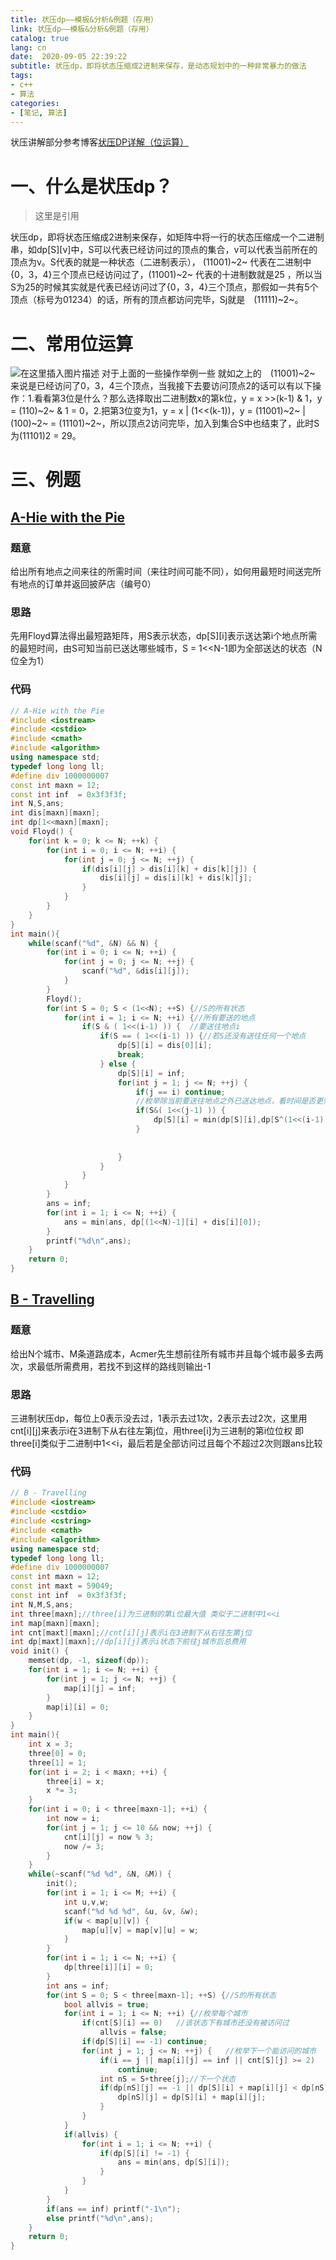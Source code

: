 ```yaml
---
title: 状压dp——模板&分析&例题（存用）
link: 状压dp——模板&分析&例题（存用）
catalog: true
lang: cn
date:  2020-09-05 22:39:22 
subtitle: 状压dp，即将状态压缩成2进制来保存，是动态规划中的一种非常暴力的做法
tags:
- c++
- 算法
categories:
- [笔记, 算法]
---
```


状压讲解部分参考博客[状压DP详解（位运算）](https://www.cnblogs.com/smallhester/p/10394328.html)

# 一、什么是状压dp？

> 这里是引用

   状压dp，即将状态压缩成2进制来保存，如矩阵中将一行的状态压缩成一个二进制串，如dp[S][v]中，S可以代表已经访问过的顶点的集合，v可以代表当前所在的顶点为v。S代表的就是一种状态（二进制表示）， (11001)~2~  代表在二进制中{0，3，4}三个顶点已经访问过了，(11001)~2~ 代表的十进制数就是25 ，所以当S为25的时候其实就是代表已经访问过了{0，3，4}三个顶点，那假如一共有5个顶点（标号为01234）的话，所有的顶点都访问完毕，Sj就是　(11111)~2~。

# 二、常用位运算

![在这里插入图片描述](https://img-blog.csdnimg.cn/20200814161751719.png?x-oss-process=image/watermark,type_ZmFuZ3poZW5naGVpdGk,shadow_10,text_aHR0cHM6Ly9ibG9nLmNzZG4ubmV0L3FxXzQ1ODkwNTMz,size_16,color_FFFFFF,t_70#pic_center)
对于上面的一些操作举例一些
就如之上的　(11001)~2~　来说是已经访问了0，3，4三个顶点，当我接下去要访问顶点2的话可以有以下操作：1.看看第3位是什么？那么选择取出二进制数x的第k位，y = x >>(k-1) & 1，y = (110)~2~ & 1 = 0，2.把第3位变为1，y = x | (1<<(k-1))，y = (11001)~2~  |  (100)~2~ = (11101)~2~，所以顶点2访问完毕，加入到集合S中也结束了，此时S为(11101)2 = 29。

# 三、例题

## [A-Hie with the Pie](https://vjudge.net/contest/389291#problem/A)

### 题意

给出所有地点之间来往的所需时间（来往时间可能不同），如何用最短时间送完所有地点的订单并返回披萨店（编号0）

### 思路

先用Floyd算法得出最短路矩阵，用S表示状态，dp[S][i]表示送达第i个地点所需的最短时间，由S可知当前已送达哪些城市，S = 1<<N-1即为全部送达的状态（N位全为1）

### 代码

```cpp
// A-Hie with the Pie
#include <iostream>
#include <cstdio>
#include <cmath>
#include <algorithm>
using namespace std;
typedef long long ll;
#define div 1000000007
const int maxn = 12;
const int inf  = 0x3f3f3f;
int N,S,ans;
int dis[maxn][maxn];
int dp[1<<maxn][maxn];
void Floyd() {
    for(int k = 0; k <= N; ++k) {
        for(int i = 0; i <= N; ++i) {
            for(int j = 0; j <= N; ++j) {
                if(dis[i][j] > dis[i][k] + dis[k][j]) {
                    dis[i][j] = dis[i][k] + dis[k][j];
                }
            }
        }
    }
}
int main(){
    while(scanf("%d", &N) && N) {
        for(int i = 0; i <= N; ++i) {
            for(int j = 0; j <= N; ++j) {
                scanf("%d", &dis[i][j]);
            }
        }
        Floyd();
        for(int S = 0; S < (1<<N); ++S) {//S的所有状态
            for(int i = 1; i <= N; ++i) {//所有要送的地点
                if(S & ( 1<<(i-1) )) {  //要送往地点i
                    if(S == ( 1<<(i-1) )) {//若S还没有送往任何一个地点
                        dp[S][i] = dis[0][i];
                        break;
                    } else {
                        dp[S][i] = inf;
                        for(int j = 1; j <= N; ++j) {
                            if(j == i) continue;
                            //枚举除当前要送往地点之外已送达地点，看时间是否更短
                            if(S&( 1<<(j-1) )) {
                                dp[S][i] = min(dp[S][i],dp[S^(1<<(i-1))][j] + dis[j][i]);
                            }
                            
                            
                        }
                    }
                }
            }
        }
        ans = inf;
        for(int i = 1; i <= N; ++i) {
            ans = min(ans, dp[(1<<N)-1][i] + dis[i][0]);
        }
        printf("%d\n",ans);
    }
    return 0;
}
```

## [B - Travelling](https://vjudge.net/contest/389291#problem/B)

### 题意

给出N个城市、M条道路成本，Acmer先生想前往所有城市并且每个城市最多去两次，求最低所需费用，若找不到这样的路线则输出-1

### 思路

三进制状压dp，每位上0表示没去过，1表示去过1次，2表示去过2次，这里用cnt[i][j]来表示i在3进制下从右往左第j位，用three[i]为三进制的第i位位权 即three[i]类似于二进制中1<<i，最后若是全部访问过且每个不超过2次则跟ans比较

### 代码

```cpp
// B - Travelling
#include <iostream>
#include <cstdio>
#include <cstring>
#include <cmath>
#include <algorithm>
using namespace std;
typedef long long ll;
#define div 1000000007
const int maxn = 12;
const int maxt = 59049;
const int inf  = 0x3f3f3f;
int N,M,S,ans;
int three[maxn];//three[i]为三进制的第i位最大值 类似于二进制中1<<i
int map[maxn][maxn];
int cnt[maxt][maxn];//cnt[i][j]表示i在3进制下从右往左第j位
int dp[maxt][maxn];//dp[i][j]表示i状态下前往j城市后总费用
void init() {
    memset(dp, -1, sizeof(dp));
    for(int i = 1; i <= N; ++i) {
        for(int j = 1; j <= N; ++j) {
            map[i][j] = inf;
        }
        map[i][i] = 0;
    }
}
int main(){
    int x = 3;
    three[0] = 0;
    three[1] = 1;
    for(int i = 2; i < maxn; ++i) {
        three[i] = x;
        x *= 3;
    }
    for(int i = 0; i < three[maxn-1]; ++i) {
        int now = i;
        for(int j = 1; j <= 10 && now; ++j) {
            cnt[i][j] = now % 3;
            now /= 3;
        }
    }
    while(~scanf("%d %d", &N, &M)) {
        init();
        for(int i = 1; i <= M; ++i) {
            int u,v,w;
            scanf("%d %d %d", &u, &v, &w);
            if(w < map[u][v]) {
                map[u][v] = map[v][u] = w;
            }
        }
        for(int i = 1; i <= N; ++i) {
            dp[three[i]][i] = 0;
        }
        int ans = inf;
        for(int S = 0; S < three[maxn-1]; ++S) {//S的所有状态
            bool allvis = true;
            for(int i = 1; i <= N; ++i) {//枚举每个城市
                if(cnt[S][i] == 0)   //该状态下有城市还没有被访问过
                    allvis = false;
                if(dp[S][i] == -1) continue;
                for(int j = 1; j <= N; ++j) {   //枚举下一个能访问的城市
                    if(i == j || map[i][j] == inf || cnt[S][j] >= 2) 
                        continue;   
                    int nS = S+three[j];//下一个状态
                    if(dp[nS][j] == -1 || dp[S][i] + map[i][j] < dp[nS][j]) { //下一个城市的总费用小
                        dp[nS][j] = dp[S][i] + map[i][j];
                    }
                }
            }
            if(allvis) {
                for(int i = 1; i <= N; ++i) {
                    if(dp[S][i] != -1) {
                        ans = min(ans, dp[S][i]);
                    }
                }
            }
        }
        if(ans == inf) printf("-1\n");
        else printf("%d\n",ans);
    }
    return 0;
}
```
